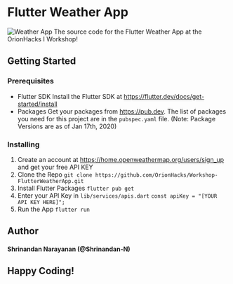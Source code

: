 # Flutter Weather App
![Weather App](https://cdn.discordapp.com/attachments/796185667574956063/798116025308282880/Screen_Shot_2021-01-11_at_1.07.57_AM.png)
The source code for the Flutter Weather App at the OrionHacks I Workshop!

## Getting Started
### Prerequisites
- Flutter SDK
Install the Flutter SDK at https://flutter.dev/docs/get-started/install
- Packages
Get your packages from https://pub.dev. The list of packages you need for this project are in the `pubspec.yaml` file. (Note: Package Versions are as of Jan 17th, 2020)

### Installing
1. Create an account at https://home.openweathermap.org/users/sign_up and get your free API KEY
2. Clone the Repo
`git clone https://github.com/OrionHacks/Workshop-FlutterWeatherApp.git`
3. Install Flutter Packages
`flutter pub get`
4. Enter your API Key in `lib/services/apis.dart`
`const apiKey = "[YOUR API KEY HERE]";`
5. Run the App
`flutter run`

## Author
#### Shrinandan Narayanan (@Shrinandan-N)

## Happy Coding!
